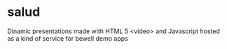 # salud
Dinamic presentations made with HTML 5 &lt;video> and Javascript hosted as a kind of service for bewell demo apps
